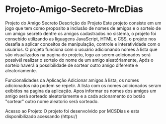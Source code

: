 # Projeto-Amigo-Secreto-MrcDias
Projeto do Amigo Secreto
Descrição do Projeto
Este projeto consiste em um jogo que tem como proposito a inclusão de nomes de amigos e o sorteio de um amigo secreto dentre os amigos cadastrados no sistema, o projeto foi consebido utilizando as liguagens JavaScript, HTML e CSS, o projeto nos desafia a aplicar conceitos de manipulação, controle e interatividade com o usuários.
O projeto funciona com o usuário adicionando nomes à lista que são visualizados na pagina do projeto,
logo ao serem adicionados será possivél realizar o sorteio do nome de um amigo aleatóriamente, Após o sorteio haverá a possibilidade de sortear outro amigo diferente e aleatoriamente.

 Funcionalidades da Aplicação
 Adicionar amigos à lista, os nomes adicionados não podem se repetir.
 A lista com os nomes adicionados seram exibidos na pagina da aplicação.
 Apos informar os nomes dos amigos um amigo será sorteado aleatoriamente e a cada acionamento do botão "sortear" outro 
 nome aleatorio será sorteado.

 Acesso ao Projeto
 O projeto foi desenvolvido por MCSDias e esta disponibilizado acessando (https:/)

